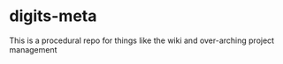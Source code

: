 # digits-meta
This is a procedural repo for things like the wiki and over-arching project management
